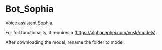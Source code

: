 # Bot_Sophia

Voice assistant Sophia.

For full functionality, it requires a (https://alphacephei.com/vosk/models).

After downloading the model, rename the folder to model.
